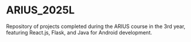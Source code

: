 # ARIUS_2025L
Repository of projects completed during the ARIUS course in the 3rd year, featuring React.js, Flask, and Java for Android development.
